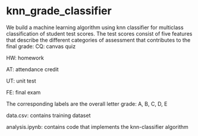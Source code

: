# knn_grade_classifier
We build a machine learning algorithm using knn classifier for multiclass classification of student test scores. The test scores consist of five features that describe the different categories of assessment that contributes to the final grade:
CQ: canvas quiz 

HW: homework

AT: attendance credit

UT: unit test

FE: final exam

The corresponding labels are the overall letter grade: A, B, C, D, E

data.csv: contains training dataset

analysis.ipynb: contains code that implements the knn-classifier algorithm

